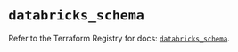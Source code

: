 # `databricks_schema`

Refer to the Terraform Registry for docs: [`databricks_schema`](https://registry.terraform.io/providers/databricks/databricks/1.86.0/docs/resources/schema).
